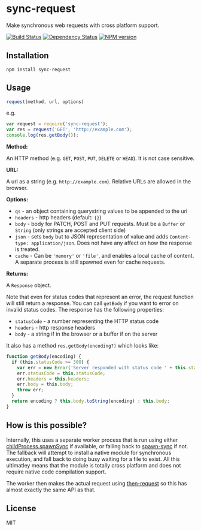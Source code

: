 # sync-request

Make synchronous web requests with cross platform support.

[![Build Status](https://img.shields.io/travis/ForbesLindesay/sync-request/master.svg)](https://travis-ci.org/ForbesLindesay/sync-request)
[![Dependency Status](https://img.shields.io/gemnasium/ForbesLindesay/sync-request.svg)](https://gemnasium.com/ForbesLindesay/sync-request)
[![NPM version](https://img.shields.io/npm/v/sync-request.svg)](https://www.npmjs.org/package/sync-request)

## Installation

    npm install sync-request

## Usage

```js
request(method, url, options)
```

e.g.

```js
var request = require('sync-request');
var res = request('GET', 'http://example.com');
console.log(res.getBody());
```

**Method:**

An HTTP method (e.g. `GET`, `POST`, `PUT`, `DELETE` or `HEAD`). It is not case sensitive.

**URL:**

A url as a string (e.g. `http://example.com`). Relative URLs are allowed in the browser.

**Options:**

 - `qs` - an object containing querystring values to be appended to the uri
 - `headers` - http headers (default: `{}`)
 - `body` - body for PATCH, POST and PUT requests.  Must be a `Buffer` or `String` (only strings are accepted client side)
 - `json` - sets `body` but to JSON representation of value and adds `Content-type: application/json`.  Does not have any affect on how the response is treated.
 - `cache` - Can be `'memory'` or `'file'`, and enables a local cache of content.  A separate process is still spawned even for cache requests.

**Returns:**

A `Response` object.

Note that even for status codes that represent an error, the request function will still return a response.  You can call `getBody` if you want to error on invalid status codes.  The response has the following properties:

 - `statusCode` - a number representing the HTTP status code
 - `headers` - http response headers
 - `body` - a string if in the browser or a buffer if on the server

It also has a method `res.getBody(encoding?)` which looks like:

```js
function getBody(encoding) {
  if (this.statusCode >= 300) {
    var err = new Error('Server responded with status code ' + this.statusCode + ':\n' + this.body.toString(encoding));
    err.statusCode = this.statusCode;
    err.headers = this.headers;
    err.body = this.body;
    throw err;
  }
  return encoding ? this.body.toString(encoding) : this.body;
}
```

## How is this possible?

Internally, this uses a separate worker process that is run using either [childProcess.spawnSync](http://nodejs.org/docs/v0.11.13/api/child_process.html#child_process_child_process_spawnsync_command_args_options) if available, or falling back to [spawn-sync](https://www.npmjs.org/package/spawn-sync) if not.  The fallback will attempt to install a native module for synchronous execution, and fall back to doing busy waiting for a file to exist.  All this ultimatley means that the module is totally cross platform and does not require native code compilation support.

The worker then makes the actual request using [then-request](https://www.npmjs.org/package/then-request) so this has almost exactly the same API as that.

## License

  MIT
